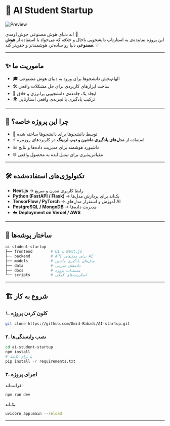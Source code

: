 # 🤖 AI Student Startup  

![Preview](./20250909_103833-ezgif.com-video-to-gif-converter.gif)  

به دنیای هوش مصنوعی خوش اومدی! 🚀  
این پروژه نماینده‌ی یه استارتاپ دانشجویی باحال و خلاقه که می‌خواد با استفاده از **هوش مصنوعی** دنیا رو ساده‌تر، هوشمندتر و خفن‌تر کنه. 💡  

---

## ✨ ماموریت ما  

- 🎓 الهام‌بخش دانشجوها برای ورود به دنیای هوش مصنوعی  
- 🛠️ ساخت ابزارهای کاربردی برای حل مشکلات واقعی  
- 🤝 ایجاد یک جامعه‌ی دانشجویی پرانرژی و خلاق  
- 🌍 ترکیب یادگیری با تجربه‌ی واقعی استارتاپی  

---

## 🚀 چرا این پروژه خاصه؟  

- 🤩 توسط دانشجوها برای دانشجوها ساخته شده  
- ⚡ استفاده از **مدل‌های یادگیری ماشین و دیپ لرنینگ** در کاربردهای روزمره  
- 📊 داشبورد هوشمند برای مدیریت داده‌ها و نتایج  
- 🌐 مقیاس‌پذیری برای تبدیل ایده به محصول واقعی  

---

## 🛠️ تکنولوژی‌های استفاده‌شده  

- **Next.js** → رابط کاربری مدرن و سریع  
- **Python (FastAPI / Flask)** → بک‌اند برای پردازش مدل‌ها  
- **TensorFlow / PyTorch** → آموزش و استقرار مدل‌های AI  
- **PostgreSQL / MongoDB** → مدیریت داده‌ها  
- ☁️ **Deployment on Vercel / AWS**  

---

## 📂 ساختار پوشه‌ها  

```bash
ai-student-startup
├── frontend        # UI با Next.js
├── backend         # API برای مدل‌های AI
├── models          # مدل‌های یادگیری ماشین
├── data            # داده‌های تمرینی
├── docs            # مستندات پروژه
└── scripts         # اسکریپت‌های کمکی
```

---

## 🏗️ شروع به کار  

### ۱. کلون کردن پروژه  

```bash
git clone https://github.com/Omid-Babadi/AI-startup.git
```

### ۲. نصب وابستگی‌ها  

```bash
cd ai-student-startup
npm install
# یا برای بک‌اند
pip install -r requirements.txt
```

### ۳. اجرای پروژه  

فرانت‌اند:  

```bash
npm run dev
```

بک‌اند:  

```bash
uvicorn app:main --reload
```

---
#
